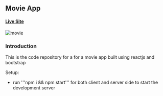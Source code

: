 ## Movie App

#### [Live Site](https://frenetiks-movies.netlify.app/)

![movie](https://i.imgur.com/CiIKb6X.png)

### Introduction
This is the code repository for a for a movie app built using reactjs and bootstrap

Setup:
- run '''npm i && npm start''' for both client and server side to start the development server
